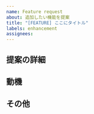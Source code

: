 ```yaml
---
name: Feature request
about: 追加したい機能を提案
title: "[FEATURE] ここにタイトル"
labels: enhancement
assignees:
---
```


## 提案の詳細
<!-- 追加したい機能や改善の方法 -->

## 動機
<!-- 現状の課題や提案の背景 -->

## その他
